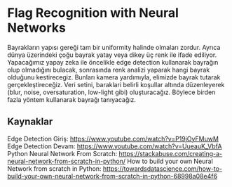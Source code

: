 # Flag Recognition with Neural Networks

Bayrakların yapısı gereği tam bir uniformity halinde olmaları zordur. Ayrıca dünya üzerindeki çoğu bayrak yatay veya dikey üç renk ile ifade ediliyor. Yapacağımız yapay zeka ile öncelikle edge detection kullanarak bayrağın olup olmadığını bulacak, sonrasında renk analizi yaparak hangi bayrak olduğunu kestirecegiz. Bunları kamera yardımıyla, elimizde bayrak tutarak gerçekleştireceğiz. Veri setini, baraklari belirli koşullar altında düzenleyerek (blur, noise, oversaturation, low-light gibi) oluşturacağız. Böylece birden fazla yöntem kullanarak bayrağı tanıyacağız.

## Kaynaklar
Edge Detection Giriş: https://www.youtube.com/watch?v=P19jOyFMuwM
Edge Detection Devam: https://www.youtube.com/watch?v=UueauK_VbfA
Python Neural Network From Scratch: https://stackabuse.com/creating-a-neural-network-from-scratch-in-python/
How to build your own Neural Network from scratch in Python: https://towardsdatascience.com/how-to-build-your-own-neural-network-from-scratch-in-python-68998a08e4f6